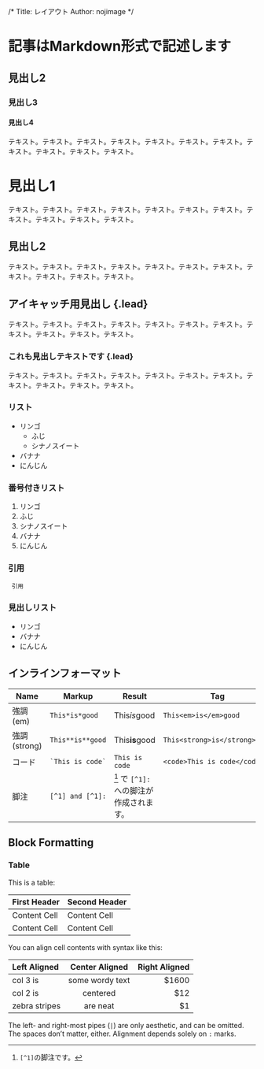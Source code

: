 /*
Title: レイアウト
Author: nojimage
*/

# 記事はMarkdown形式で記述します
## 見出し2
### 見出し3
#### 見出し4

テキスト。テキスト。テキスト。テキスト。テキスト。テキスト。テキスト。テキスト。テキスト。テキスト。テキスト。

見出し1
==========

テキスト。テキスト。テキスト。テキスト。テキスト。テキスト。テキスト。テキスト。テキスト。テキスト。テキスト。

見出し2
----------

テキスト。テキスト。テキスト。テキスト。テキスト。テキスト。テキスト。テキスト。テキスト。テキスト。テキスト。

## アイキャッチ用見出し {.lead}

テキスト。テキスト。テキスト。テキスト。テキスト。テキスト。テキスト。テキスト。テキスト。テキスト。テキスト。

### これも見出しテキストです {.lead}

テキスト。テキスト。テキスト。テキスト。テキスト。テキスト。テキスト。テキスト。テキスト。テキスト。テキスト。

### リスト
- リンゴ
  - ふじ
  - シナノスイート
- バナナ
- にんじん

### 番号付きリスト
1. リンゴ
  1. ふじ
  2. シナノスイート
2. バナナ
4. にんじん

### 引用

     引用

### 見出しリスト

<ul class="lead">
  <li>リンゴ</li>
  <li>バナナ</li>
  <li>にんじん</li>
</ul>

## インラインフォーマット

Name         | Markup                         | Result           | Tag                           |
-------------|--------------------------------|------------------|-------------------------------|
強調(em)     | `This*is*good`                  | This*is*good     | `This<em>is</em>good`         |
強調(strong) | `This**is**good`                | This**is**good   | `This<strong>is</strong>good` |
コード       | <code>\`This is code\`</code>   | `This is code`   | `<code>This is code</code>`   |
脚注         | `[^1] and [^1]:`                | [^1] で `[^1]:`への脚注が作成されます。 | |

[^1]: `[^1]`の脚注です。

## Block Formatting

### Table

This is a table:

First Header  | Second Header
------------- | -------------
Content Cell  | Content Cell
Content Cell  | Content Cell

You can align cell contents with syntax like this:

| Left Aligned  | Center Aligned  | Right Aligned |
|:------------- |:---------------:| -------------:|
| col 3 is      | some wordy text |         $1600 |
| col 2 is      | centered        |           $12 |
| zebra stripes | are neat        |            $1 |

The left- and right-most pipes (`|`) are only aesthetic, and can be omitted. The spaces don’t matter, either. Alignment depends solely on `:` marks.
